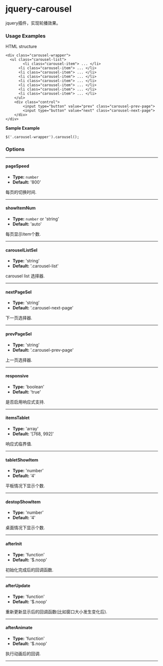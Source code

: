 jquery-carousel
===============

jquery插件，实现轮播效果。

### Usage Examples

HTML structure

```
<div class="carousel-wrapper">
  <ul class="carousel-list">
		<li class="carousel-item"> ... </li>
	  <li class="carousel-item"> ... </li>
	  <li class="carousel-item"> ... </li>
	  <li class="carousel-item"> ... </li>
	  <li class="carousel-item"> ... </li>
	  <li class="carousel-item"> ... </li>
	  <li class="carousel-item"> ... </li>
	  <li class="carousel-item"> ... </li>
	</ul>
	<div class="control">
		<input type="button" value="prev" class="carousel-prev-page">
		<input type="button" value="next" class="carousel-next-page">
	</div>
</div>
```

**Sample Example**

```
$('.carousel-wrapper').carousel();
```

### Options

----------------------------

#### pageSpeed

* **Type:** `number`
* **Default:** '800'

每页的切换时间.

----------------------------

#### showItemNum

* **Type:** `number` or 'string'
* **Default:** 'auto'

每页显示item个数.

----------------------------

#### carouselListSel

* **Type:** 'string'
* **Default:** '.carousel-list'

carousel list 选择器.

----------------------------

#### nextPageSel

* **Type:** 'string'
* **Default:** '.carousel-next-page'

下一页选择器.

----------------------------

#### prevPageSel

* **Type:** 'string'
* **Default:** '.carousel-prev-page'

上一页选择器.

----------------------------

#### responsive

* **Type:** 'boolean'
* **Default:** 'true'

是否启用响应式支持.

----------------------------

#### itemsTablet

* **Type:** 'array'
* **Default:** '[768, 992]'

响应式临界值.

----------------------------

#### tabletShowItem

* **Type:** 'number'
* **Default:** '4'

平板情况下显示个数.

----------------------------

#### destopShowItem

* **Type:** 'number'
* **Default:** '4'

桌面情况下显示个数.

----------------------------

#### afterInit

* **Type:** 'function'
* **Default:** '$.noop'

初始化完成后的回调函数.

----------------------------

#### afterUpdate

* **Type:** 'function'
* **Default:** '$.noop'

重新更新显示后的回调函数(比如窗口大小发生变化后).

----------------------------

#### afterAnimate

* **Type:** 'function'
* **Default:** '$.noop'

执行动画后的回调.

----------------------------
